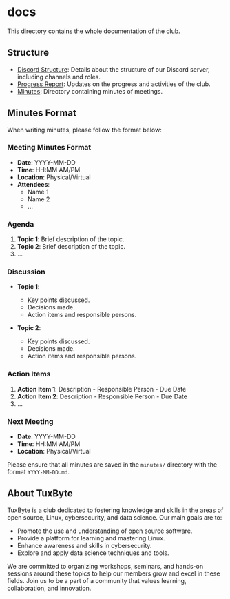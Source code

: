 # docs

This directory contains the whole documentation of the club.

## Structure

- [Discord Structure](discord-structure.md): Details about the structure of our Discord server, including channels and roles.
- [Progress Report](progress-report.md): Updates on the progress and activities of the club.
- [Minutes](minutes/): Directory containing minutes of meetings.

## Minutes Format

When writing minutes, please follow the format below:

### Meeting Minutes Format

- **Date**: YYYY-MM-DD
- **Time**: HH:MM AM/PM
- **Location**: Physical/Virtual
- **Attendees**:
  - Name 1
  - Name 2
  - ...

### Agenda

1. **Topic 1**: Brief description of the topic.
2. **Topic 2**: Brief description of the topic.
3. ...

### Discussion

- **Topic 1**:
  - Key points discussed.
  - Decisions made.
  - Action items and responsible persons.

- **Topic 2**:
  - Key points discussed.
  - Decisions made.
  - Action items and responsible persons.

### Action Items

1. **Action Item 1**: Description - Responsible Person - Due Date
2. **Action Item 2**: Description - Responsible Person - Due Date
3. ...

### Next Meeting

- **Date**: YYYY-MM-DD
- **Time**: HH:MM AM/PM
- **Location**: Physical/Virtual

Please ensure that all minutes are saved in the `minutes/` directory with the format `YYYY-MM-DD.md`.

## About TuxByte
TuxByte is a club dedicated to fostering knowledge and skills in the areas of open source, Linux, cybersecurity, and data science. Our main goals are to:

- Promote the use and understanding of open source software.
- Provide a platform for learning and mastering Linux.
- Enhance awareness and skills in cybersecurity.
- Explore and apply data science techniques and tools.

We are committed to organizing workshops, seminars, and hands-on sessions around these topics to help our members grow and excel in these fields. Join us to be a part of a community that values learning, collaboration, and innovation.
